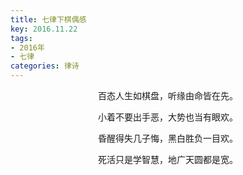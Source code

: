 ```yaml
---
title: 七律下棋偶感
key: 2016.11.22
tags: 
- 2016年 
- 七律
categories: 律诗
---
```


<p align="center">百态人生如棋盘，听缘由命皆在先。
</p>
<p align="center">小着不要出手恶，大势也当有眼欢。
</p>
<p align="center">昏醒得失几子悔，黑白胜负一目欢。
</p>
<p align="center">死活只是学智慧，地广天圆都是宽。
</p>

